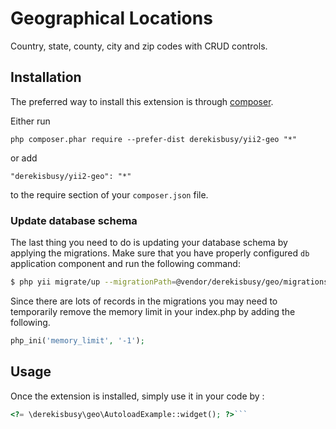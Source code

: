 Geographical Locations 
=======================
Country, state, county, city and zip codes with CRUD controls.

Installation
------------

The preferred way to install this extension is through [composer](http://getcomposer.org/download/).

Either run

```
php composer.phar require --prefer-dist derekisbusy/yii2-geo "*"
```

or add

```
"derekisbusy/yii2-geo": "*"
```

to the require section of your `composer.json` file.



### Update database schema

The last thing you need to do is updating your database schema by applying the
migrations. Make sure that you have properly configured `db` application component
and run the following command:

```bash
$ php yii migrate/up --migrationPath=@vendor/derekisbusy/geo/migrations
```

 Since there are lots of records in the migrations you may need to temporarily remove the memory limit in your index.php by adding the following. 

```php
php_ini('memory_limit', '-1');
```

Usage
-----

Once the extension is installed, simply use it in your code by  :

```php
<?= \derekisbusy\geo\AutoloadExample::widget(); ?>```